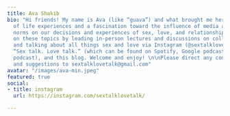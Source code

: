 ```yaml
---
title: Ava Shakib
bio: "Hi friends! My name is Ava (like “guava”) and what brought me here is a number
  of life experiences and a fascination toward the influence of media and cultural
  norms on our decisions and experiences of sex, love, and relationships. I nerd-out
  on these topics by leading in-person lectures and discussions on college campuses
  and talking about all things sex and love via Instagram (@sextalklovetalk), my podcast
  “Sex talk. Love talk.” (which can be found on Spotify, Google podcast, and Apple
  podcast), and this blog. Welcome and enjoy! \n\nPlease direct any comments, questions,
  and suggestions to sextalklovetalk@gmail.com"
avatar: "/images/ava-min.jpeg"
featured: true
social:
- title: instagram
  url: https://instagram.com/sextalklovetalk/

---
```

